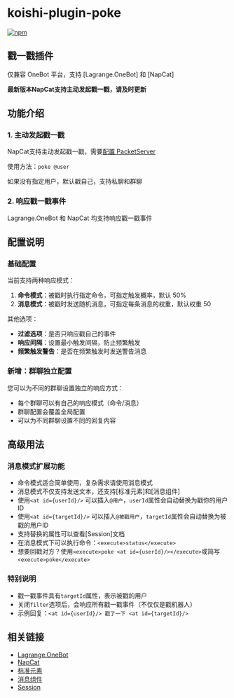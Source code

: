 # koishi-plugin-poke

[![npm](https://img.shields.io/npm/v/koishi-plugin-poke?style=flat-square)](https://www.npmjs.com/package/koishi-plugin-poke)

## 戳一戳插件

仅兼容 OneBot 平台，支持 [Lagrange.OneBot] 和 [NapCat]

**最新版本NapCat支持主动发起戳一戳，请及时更新**

## 功能介绍

### 1. 主动发起戳一戳

NapCat支持主动发起戳一戳，需要[配置 PacketServer](https://napcat.napneko.icu/config/advanced#%E9%85%8D%E7%BD%AE-packetserver)

使用方法：`poke @user`

如果没有指定用户，默认戳自己，支持私聊和群聊

### 2. 响应戳一戳事件

Lagrange.OneBot 和 NapCat 均支持响应戳一戳事件

## 配置说明

### 基础配置

当前支持两种响应模式：

1. **命令模式**：被戳时执行指定命令，可指定触发概率，默认 50%
2. **消息模式**：被戳时发送随机消息，可指定每条消息的权重，默认权重 50

其他选项：
- **过滤选项**：是否只响应戳自己的事件
- **响应间隔**：设置最小触发间隔，防止频繁触发
- **频繁触发警告**：是否在频繁触发时发送警告消息

### 新增：群聊独立配置

您可以为不同的群聊设置独立的响应方式：
- 每个群聊可以有自己的响应模式（命令/消息）
- 群聊配置会覆盖全局配置
- 可以为不同群聊设置不同的回复内容

## 高级用法

### 消息模式扩展功能

- 命令模式适合简单使用，复杂需求请使用消息模式
- 消息模式不仅支持发送文本，还支持[标准元素]和[消息组件]
- 使用`<at id={userId}/>` 可以插入`@用户`，`userId`属性会自动替换为戳你的用户ID
- 使用`<at id={targetId}/>` 可以插入`@被戳用户`，`targetId`属性会自动替换为被戳的用户ID
- 支持替换的属性可以查看[Session]文档
- 在消息模式下可以执行命令：`<execute>status</execute>`
- 想要回戳对方？使用`<execute>poke <at id={userId}/></execute>`或简写`<execute>poke</execute>`

### 特别说明

- 戳一戳事件具有`targetId`属性，表示被戳的用户
- 关闭`filter`选项后，会响应所有戳一戳事件（不仅仅是戳机器人）
- 示例回复：`<at id={userId}/> 戳了一下 <at id={targetId}/>`

## 相关链接

- [Lagrange.OneBot](https://lagrangedev.github.io/Lagrange.Doc/)
- [NapCat](https://napcat.napneko.icu/)
- [标准元素](https://koishi.chat/zh-CN/api/message/elements.html)
- [消息组件](https://koishi.chat/zh-CN/api/message/components.html)
- [Session](https://koishi.chat/zh-CN/api/core/session.html)
